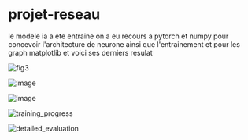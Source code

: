 # projet-reseau


le modele ia a ete entraine on a eu recours a pytorch et numpy pour concevoir l'architecture de neurone ainsi que l'entrainement et pour les graph matplotlib 
et voici ses derniers resulat

![fig3](https://github.com/user-attachments/assets/f550bc1f-380b-4adc-84a9-9e98f3847583)

![image](https://github.com/user-attachments/assets/b4f19356-80e3-4cce-8547-99c47cfd91dc)

![image](https://github.com/user-attachments/assets/14487813-f2b9-4030-b234-c62b9d9a1fc3)

![training_progress](https://github.com/user-attachments/assets/68c25e93-cf64-411f-9627-7400d0679e56)

![detailed_evaluation](https://github.com/user-attachments/assets/8f4a0df1-6144-48eb-8749-46c5ea2afe8c)
